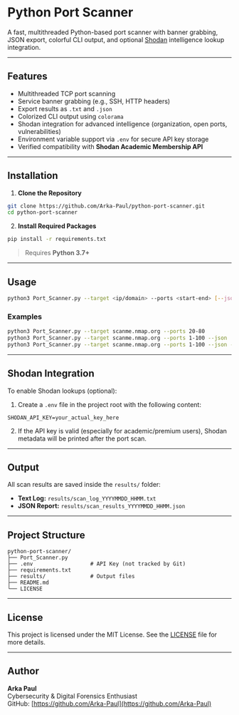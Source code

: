 # Python Port Scanner

A fast, multithreaded Python-based port scanner with banner grabbing, JSON export, colorful CLI output, and optional [Shodan](https://shodan.io) intelligence lookup integration.

---

## Features

- Multithreaded TCP port scanning  
- Service banner grabbing (e.g., SSH, HTTP headers)  
- Export results as `.txt` and `.json`  
- Colorized CLI output using `colorama`  
- Shodan integration for advanced intelligence (organization, open ports, vulnerabilities)  
- Environment variable support via `.env` for secure API key storage  
- Verified compatibility with **Shodan Academic Membership API**

---

## Installation

1. **Clone the Repository**

```bash
git clone https://github.com/Arka-Paul/python-port-scanner.git
cd python-port-scanner
```

2. **Install Required Packages**

```bash
pip install -r requirements.txt
```

> Requires **Python 3.7+**

---

## Usage

```bash
python3 Port_Scanner.py --target <ip/domain> --ports <start-end> [--json]
```

### Examples

```bash
python3 Port_Scanner.py --target scanme.nmap.org --ports 20-80
python3 Port_Scanner.py --target scanme.nmap.org --ports 1-100 --json
python3 Port_Scanner.py --target scanme.nmap.org --ports 1-100 --json --shodan --output FILE_NAME_YOU_WANT_TO_SAVE_AS
```

---

## Shodan Integration

To enable Shodan lookups (optional):

1. Create a `.env` file in the project root with the following content:

```env
SHODAN_API_KEY=your_actual_key_here
```

2. If the API key is valid (especially for academic/premium users), Shodan metadata will be printed after the port scan.

---

## Output

All scan results are saved inside the `results/` folder:

- **Text Log:** `results/scan_log_YYYYMMDD_HHMM.txt`  
- **JSON Report:** `results/scan_results_YYYYMMDD_HHMM.json`

---

## Project Structure

```
python-port-scanner/
├── Port_Scanner.py
├── .env                  # API Key (not tracked by Git)
├── requirements.txt
├── results/              # Output files
├── README.md
└── LICENSE
```

---

## License

This project is licensed under the MIT License. See the [LICENSE](LICENSE) file for more details.

---

## Author

**Arka Paul**  
Cybersecurity & Digital Forensics Enthusiast  
GitHub: [https://github.com/Arka-Paul](https://github.com/Arka-Paul)
